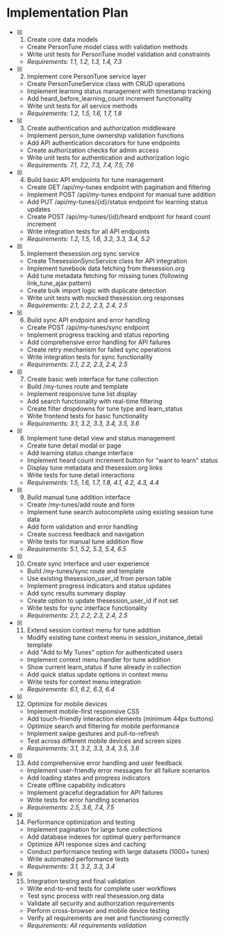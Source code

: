 # Implementation Plan

- [x] 1. Create core data models
  - Create PersonTune model class with validation methods
  - Write unit tests for PersonTune model validation and constraints
  - _Requirements: 1.1, 1.2, 1.3, 1.4, 7.3_

- [x] 2. Implement core PersonTune service layer
  - Create PersonTuneService class with CRUD operations
  - Implement learning status management with timestamp tracking
  - Add heard_before_learning_count increment functionality
  - Write unit tests for all service methods
  - _Requirements: 1.2, 1.5, 1.6, 1.7, 1.8_

- [x] 3. Create authentication and authorization middleware
  - Implement person_tune ownership validation functions
  - Add API authentication decorators for tune endpoints
  - Create authorization checks for admin access
  - Write unit tests for authentication and authorization logic
  - _Requirements: 7.1, 7.2, 7.3, 7.4, 7.5, 7.6_

- [x] 4. Build basic API endpoints for tune management
  - Create GET /api/my-tunes endpoint with pagination and filtering
  - Implement POST /api/my-tunes endpoint for manual tune addition
  - Add PUT /api/my-tunes/{id}/status endpoint for learning status updates
  - Create POST /api/my-tunes/{id}/heard endpoint for heard count increment
  - Write integration tests for all API endpoints
  - _Requirements: 1.2, 1.5, 1.6, 3.2, 3.3, 3.4, 5.2_

- [x] 5. Implement thesession.org sync service
  - Create ThesessionSyncService class for API integration
  - Implement tunebook data fetching from thesession.org
  - Add tune metadata fetching for missing tunes (following link_tune_ajax pattern)
  - Create bulk import logic with duplicate detection
  - Write unit tests with mocked thesession.org responses
  - _Requirements: 2.1, 2.2, 2.3, 2.4, 2.5_

- [x] 6. Build sync API endpoint and error handling
  - Create POST /api/my-tunes/sync endpoint
  - Implement progress tracking and status reporting
  - Add comprehensive error handling for API failures
  - Create retry mechanism for failed sync operations
  - Write integration tests for sync functionality
  - _Requirements: 2.1, 2.2, 2.3, 2.4, 2.5_

- [x] 7. Create basic web interface for tune collection
  - Build /my-tunes route and template
  - Implement responsive tune list display
  - Add search functionality with real-time filtering
  - Create filter dropdowns for tune type and learn_status
  - Write frontend tests for basic functionality
  - _Requirements: 3.1, 3.2, 3.3, 3.4, 3.5, 3.6_

- [x] 8. Implement tune detail view and status management
  - Create tune detail modal or page
  - Add learning status change interface
  - Implement heard count increment button for "want to learn" status
  - Display tune metadata and thesession.org links
  - Write tests for tune detail interactions
  - _Requirements: 1.5, 1.6, 1.7, 1.8, 4.1, 4.2, 4.3, 4.4_

- [x] 9. Build manual tune addition interface
  - Create /my-tunes/add route and form
  - Implement tune search autocomplete using existing session tune data
  - Add form validation and error handling
  - Create success feedback and navigation
  - Write tests for manual tune addition flow
  - _Requirements: 5.1, 5.2, 5.3, 5.4, 6.5_

- [x] 10. Create sync interface and user experience
  - Build /my-tunes/sync route and template
  - Use existing thesession_user_id from person table
  - Implement progress indicators and status updates
  - Add sync results summary display
  - Create option to update thesession_user_id if not set
  - Write tests for sync interface functionality
  - _Requirements: 2.1, 2.2, 2.3, 2.4, 2.5_

- [x] 11. Extend session context menu for tune addition
  - Modify existing tune context menu in session_instance_detail template
  - Add "Add to My Tunes" option for authenticated users
  - Implement context menu handler for tune addition
  - Show current learn_status if tune already in collection
  - Add quick status update options in context menu
  - Write tests for context menu integration
  - _Requirements: 6.1, 6.2, 6.3, 6.4_

- [x] 12. Optimize for mobile devices
  - Implement mobile-first responsive CSS
  - Add touch-friendly interaction elements (minimum 44px buttons)
  - Optimize search and filtering for mobile performance
  - Implement swipe gestures and pull-to-refresh
  - Test across different mobile devices and screen sizes
  - _Requirements: 3.1, 3.2, 3.3, 3.4, 3.5, 3.6_

- [x] 13. Add comprehensive error handling and user feedback
  - Implement user-friendly error messages for all failure scenarios
  - Add loading states and progress indicators
  - Create offline capability indicators
  - Implement graceful degradation for API failures
  - Write tests for error handling scenarios
  - _Requirements: 2.5, 3.6, 7.4, 7.5_

- [x] 14. Performance optimization and testing
  - Implement pagination for large tune collections
  - Add database indexes for optimal query performance
  - Optimize API response sizes and caching
  - Conduct performance testing with large datasets (1000+ tunes)
  - Write automated performance tests
  - _Requirements: 3.1, 3.2, 3.3, 3.4_

- [x] 15. Integration testing and final validation
  - Write end-to-end tests for complete user workflows
  - Test sync process with real thesession.org data
  - Validate all security and authorization requirements
  - Perform cross-browser and mobile device testing
  - Verify all requirements are met and functioning correctly
  - _Requirements: All requirements validation_
